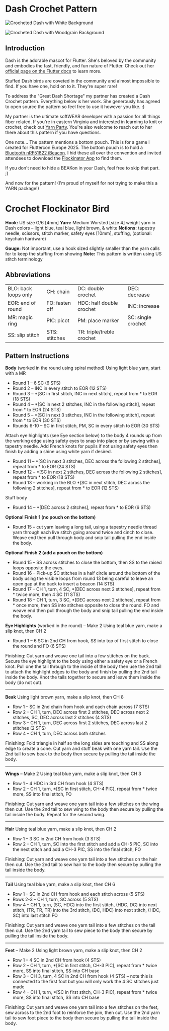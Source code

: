 # Dash Crochet Pattern

![Crocheted Dash with White Background](https://github.com/MatthewJones517/dash_crochet_pattern/blob/main/images/dash2.png?raw=true)

![Crocheted Dash with Woodgrain Background](https://github.com/MatthewJones517/dash_crochet_pattern/blob/main/images/dash1.png?raw=true)

## Introduction
Dash is the adorable mascot for Flutter. She's beloved by the community and embodies the fast, friendly, and fun nature of Flutter. Check out her [official page on the Flutter docs](https://docs.flutter.dev/dash) to learn more. 

Stuffed Dash birds are coveted in the community and almost impossible to find. If you have one, hold on to it. They're super rare! 

To address the "Great Dash Shortage" my partner has created a Dash Crochet pattern. Everything below is her work. She generously has agreed to open source the pattern so feel free to use it however you like. :) 

My partner is the ultimate softWEAR developer with a passion for all things fiber related. If you're in eastern Virginia and interested in learning to knit or crochet, check out [Yarn Party](https://www.goyarnparty.com). You're also welcome to reach out to her there about this pattern if you have questions.

One note... The pattern mentions a bottom pouch. This is for a game I created for Fluttercon Europe 2025. The bottom pouch is to hold a [Bluetooth nRF51822 iBeacon](https://www.aliexpress.us/item/2251832686168978.html?gatewayAdapt=glo2usa). I hid these all over the convention and invited attendees to download the [Flockinator App](https://flockinator.makerinator.com/) to find them. 

If you don't need to hide a BEAKon in your Dash, feel free to skip that part. ;) 

And now for the pattern! (I'm proud of myself for not trying to make this a YARN package!)

# Crochet Flockinator Bird

**Hook:**  US size G/6 [4mm]
**Yarn:**  Medium Worsted [size 4] weight yarn in Dash colors – light blue, teal blue, light brown, & white
**Notions:**  tapestry needle, scissors, stitch marker, safety eyes [10mm], stuffing, (optional: keychain hardware)

**Gauge:**  Not important, use a hook sized slightly smaller than the yarn calls for to keep the stuffing from showing
**Note:**  This pattern is written using US stitch terminology

## Abbreviations

<table>
  <tr>
    <td>BLO: back loops only</td>
    <td>CH: chain</td>
    <td>DC: double crochet</td>
    <td>DEC: decrease</td>
  </tr>
  <tr>
    <td>EOR: end of round</td>
    <td>FO: fasten off</td>
    <td>HDC: half double crochet</td>
    <td>INC: increase</td>
  </tr>
  <tr>
    <td>MR: magic ring</td>
    <td>PIC: picot</td>
    <td>PM: place marker</td>
    <td>SC: single crochet</td>
  </tr>
  <tr>
    <td>SS: slip stitch</td>
    <td>STS: stitches</td>
    <td>TR: triple/treble crochet</td>
    <td></td>
  </tr>
</table>

## Pattern Instructions 

**Body** (worked in the round using spiral method)
Using light blue yarn, start with a MR

- Round 1 – 6 SC (6 STS)
- Round 2 – INC in every stitch to EOR (12 STS)
- Round 3 – *[SC in first stitch, INC in next stitch], repeat from * to EOR (18 STS)
- Round 4 – *[SC in next 2 stitches, INC in the following stitch], repeat from * to EOR (24 STS)
- Round 5 – *[SC in next 3 stitches, INC in the following stitch], repeat from * to EOR (30 STS)
- Rounds 6-10 – SC in first stitch, PM, SC in every stitch to EOR (30 STS)

Attach eye highlights (see Eye section below) to the body 4 rounds up from the working edge using safety eyes to snap into place or by sewing with a tapestry needle.  Add French knots for pupils if not using safety eyes then finish by adding a shine using white yarn if desired.

- Round 11 – *[SC in next 3 stitches, DEC across the following 2 stitches], repeat from * to EOR (24 STS)
- Round 12 – *[SC in next 2 stitches, DEC across the following 2 stitches], repeat from * to EOR (18 STS)
- Round 13 – working in the BLO *[SC in next stitch, DEC across the following 2 stitches], repeat from * to EOR (12 STS)

Stuff body

- Round 14 – *[DEC across 2 stitches], repeat from * to EOR (6 STS)

**Optional Finish 1 (no pouch on the bottom)**
- Round 15 – cut yarn leaving a long tail, using a tapestry needle thread yarn through each live stitch going around twice  and cinch to close.  Weave end then pull through body and snip tail pulling the end inside the body. 

**Optional Finish 2 (add a pouch on the bottom)**
- Round 15 – SS across stitches to close the bottom, then SS to the raised loops opposite the eyes.  
- Round 16 – Pick-up SC stitches in a half circle around the bottom of the body using the visible loops from round 13 being careful to leave an open gap at the back to insert a beacon (14 STS)
- Round 17 – CH 1, turn, 4 SC, *[DEC across next 2 stitches], repeat from * twice more, then 4 SC (11 STS)
- Round 18 – CH 1, turn, 3 SC, *[DEC across next 2 stitches], repeat from * once more, then SS into stitches opposite to  close the round.  FO and weave end then pull through the body and snip tail pulling the end inside the body.

**Eye Highlights** (worked in the round) – Make 2
Using teal blue yarn, make a slip knot, then CH 2

- Round 1 – 6 SC in 2nd CH from hook, SS into top of first stitch to close the round and FO (6 STS)

Finishing:  Cut yarn and weave one tail into a few stitches on the back.  Secure the eye highlight to the body using either a safety eye or a French knot.  Pull one the tail through to the inside of the body then use the 2nd tail to attach the highlight edges to the body and finish by pulling the 2nd tail inside the body.  Knot the tails together to secure and leave them inside the body (do not cut).

---
**Beak**
Using light brown yarn, make a slip knot, then CH 8

- Row 1 – SC in 2nd chain from hook and each chain across (7 STS)
- Row 2 – CH 1, turn, DEC across first 2 stitches, DEC across next 2 stitches, SC, DEC across last 2 stitches (4 STS)
- Row 3 – CH 1, turn, DEC across first 2 stitches, DEC across last 2 stitches (2 STS)
- Row 4 – CH 1, turn, DEC across both stitches

Finishing:  Fold triangle in half so the long sides are touching and SS along edge to create a cone.  Cut yarn and stuff beak with one yarn tail.  Use the 2nd tail to sew beak to the body then secure by pulling the tail inside the body.

---
**Wings** – Make 2
Using teal blue yarn, make a slip knot, then CH 3

- Row 1 – 4 HDC in 3rd CH from hook (4 STS)
- Row 2 – CH 1, turn, *[SC in first stitch, CH-4 PIC], repeat from * twice more, SS into final stitch, FO

Finishing:  Cut yarn and weave one yarn tail into a few stitches on the wing then cut.  Use the 2nd tail to sew wing to the body then secure by pulling the tail inside the body.  Repeat for the second wing.

---
**Hair**
Using teal blue yarn, make a slip knot, then CH 2

- Row 1 – 3 SC in 2nd CH from hook (3 STS)
- Row 2 – CH 1, turn, SC into the first stitch and add a CH-5 PIC, SC into the next stitch and add a CH-3 PIC, SS into the final stitch, FO

Finishing: Cut yarn and weave one yarn tail into a few stitches on the hair then cut.  Use the 2nd tail to sew hair to the body then secure by pulling the tail inside the body. 

---
**Tail**
Using teal blue yarn, make a slip knot, then CH 6

- Row 1 – SC in 2nd CH from hook and each stitch across (5 STS)
- Rows 2-3 – CH 1, turn, SC across (5 STS)
- Row 4 – CH 1, turn, (SC, HDC) into the first stitch, (HDC, DC) into next stitch, (TR, TR, TR) into the 3rd stitch, (DC, HDC) into next stitch, (HDC, SC) into last stitch FO

Finishing:  Cut yarn and weave one yarn tail into a few stitches on the tail then cut.  Use the 2nd yarn tail to sew piece to the body then secure by pulling the tail inside the body. 

---
**Feet** – Make 2
Using light brown yarn, make a slip knot, then CH 2

- Row 1 – 4 SC in 2nd CH from hook (4 STS)
- Row 2 – CH 1, turn, *[SC in first stitch, CH-3 PIC], repeat from * twice more, SS into final stitch, SS into CH base
- Row 3 – CH 3, turn, 4 SC in 2nd CH from hook (4 STS) – note this is connected to the first foot but you will only work the 4 SC stitches just made
- Row 4 – CH 1, turn, *[SC in first stitch, CH-3 PIC], repeat from * twice more, SS into final stitch, SS into CH base

Finishing:  Cut yarn and weave one yarn tail into a few stitches on the feet, sew across to the 2nd foot to reinforce the join, then cut.  Use the 2nd yarn tail to sew foot piece to the body then secure by pulling the tail inside the body. 

